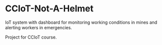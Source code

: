 # CCIoT-Not-A-Helmet

IoT system with dashboard for monitoring working conditions in mines and alerting workers in emergencies.

Project for CCIoT course. 
